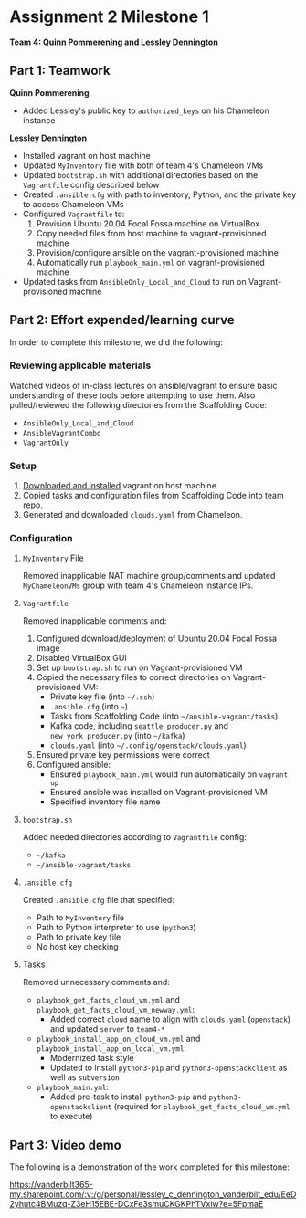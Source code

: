 # Assignment 2 Milestone 1

__Team 4: Quinn Pommerening and Lessley Dennington__

## Part 1: Teamwork

__Quinn Pommerening__
* Added Lessley's public key to `authorized_keys` on his Chameleon instance

__Lessley Dennington__

* Installed vagrant on host machine
* Updated `MyInventory` file with both of team 4's Chameleon VMs
* Updated `bootstrap.sh` with additional directories based on the `Vagrantfile` config described below
* Created `.ansible.cfg` with path to inventory, Python, and the private key to access Chameleon VMs
* Configured `Vagrantfile` to:
    1. Provision Ubuntu 20.04 Focal Fossa machine on VirtualBox
    2. Copy needed files from host machine to vagrant-provisioned
       machine
    3. Provision/configure ansible on the vagrant-provisioned machine
    4. Automatically run `playbook_main.yml` on vagrant-provisioned machine
* Updated tasks from `AnsibleOnly_Local_and_Cloud` to run on Vagrant-provisioned machine

## Part 2: Effort expended/learning curve

In order to complete this milestone, we did the following:

### Reviewing applicable materials

Watched videos of in-class lectures on ansible/vagrant to ensure basic understanding of these tools before attempting to use them. Also pulled/reviewed the following directories from the Scaffolding Code:

- `AnsibleOnly_Local_and_Cloud`
- `AnsibleVagrantCombo`
- `VagrantOnly`

### Setup

1. [Downloaded and installed](https://www.vagrantup.com/downloads) vagrant on host machine.
2. Copied tasks and configuration files from Scaffolding Code into team repo.
3. Generated and downloaded `clouds.yaml` from Chameleon.

### Configuration

1. `MyInventory` File

   Removed inapplicable NAT machine group/comments and updated `MyChameleonVMs` group with team 4's Chameleon instance IPs.

2. `Vagrantfile`

   Removed inapplicable comments and:
   1. Configured download/deployment of Ubuntu 20.04 Focal Fossa image
   2. Disabled VirtualBox GUI
   3. Set up `bootstrap.sh` to run on Vagrant-provisioned VM
   4. Copied the necessary files to correct directories on Vagrant-provisioned VM:
      * Private key file (into `~/.ssh`)
      * `.ansible.cfg` (into `~`)
      * Tasks from Scaffolding Code (into `~/ansible-vagrant/tasks`)
      * Kafka code, including `seattle_producer.py` and `new_york_producer.py` (into `~/kafka`)
      * `clouds.yaml` (into `~/.config/openstack/clouds.yaml`)
   5. Ensured private key permissions were correct
   6. Configured ansible:
      * Ensured `playbook_main.yml` would run automatically on `vagrant up`
      * Ensured ansible was installed on Vagrant-provisioned VM
      * Specified inventory file name

3. `bootstrap.sh`

   Added needed directories according to `Vagrantfile` config:
   * `~/kafka`
   * `~/ansible-vagrant/tasks`

4. `.ansible.cfg`

   Created `.ansible.cfg` file that specified:
   * Path to `MyInventory` file
   * Path to Python interpreter to use (`python3`)
   * Path to private key file
   * No host key checking

5. Tasks

   Removed unnecessary comments and:
   * `playbook_get_facts_cloud_vm.yml` and `playbook_get_facts_cloud_vm_newway.yml`:
      * Added correct `cloud` name to align with `clouds.yaml` (`openstack`) and updated `server` to `team4-*`
   * `playbook_install_app_on_cloud_vm.yml` and `playbook_install_app_on_local_vm.yml`:
      * Modernized task style
      * Updated to install `python3-pip` and `python3-openstackclient` as well as `subversion`
   * `playbook_main.yml`:
      * Added pre-task to install `python3-pip` and `python3-openstackclient` (required for `playbook_get_facts_cloud_vm.yml` to execute)

## Part 3: Video demo

The following is a demonstration of the work completed for this milestone:

https://vanderbilt365-my.sharepoint.com/:v:/g/personal/lessley_c_dennington_vanderbilt_edu/EeD2yhutc4BMuzq-Z3eH15EBE-DCxFe3smuCKGKPhTVxlw?e=5FpmaE
